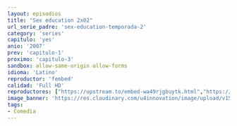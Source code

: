 ```yaml
---
layout: episodios
title: "Sex education 2x02"
url_serie_padre: 'sex-education-temporada-2'
category: 'series'
capitulo: 'yes'
anio: '2007'
prev: 'capitulo-1'
proximo: 'capitulo-3'
sandbox: allow-same-origin allow-forms
idioma: 'Latino'
reproductor: 'fembed'
calidad: 'Full HD'
reproductores: ["https://upstream.to/embed-wa49rjgbuytk.html","https://animekao.xyz/v/8pxzru8wkd0e102","https://embed.mystream.to/qeleabv0t5u1","https://gdriveplayer.co/embed2.php?link=HrIN3CdioiP7DmPk%252Fc9o5AhBlUwtv5UeW9zYec2s73r7vAkLAJPGEdwzPITvNLHkRJLs8eRFeejjARExNd34nQmMLL%252BEI0yPRC%252BG88CTkd7IXs%252BdOdyIECypBW0QvWej%252FBf%252FalHxZggYJFljQqGM4nl4aKam5UJr85o5PI%252F9WeetrGdkHlZQJ0EmSqZnq90psN0Ni9S1twOJgsEb0gX8Jl"]
image_banner: 'https://res.cloudinary.com/u4innovation/image/upload/v1565906678/sex-poster-min_yeylaj.jpg'
tags:
- Comedia
---
```











